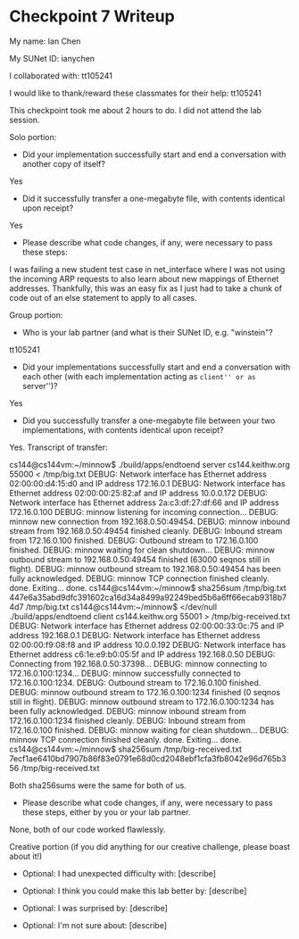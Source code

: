 Checkpoint 7 Writeup
====================

My name: Ian Chen

My SUNet ID: ianychen

I collaborated with: tt105241

I would like to thank/reward these classmates for their help: tt105241

This checkpoint took me about 2 hours to do. I did not attend the lab session.

Solo portion:

- Did your implementation successfully start and end a conversation with another copy of itself? 

Yes

- Did it successfully transfer a one-megabyte file, with contents identical upon receipt? 

Yes

- Please describe what code changes, if any, were necessary to pass these steps:

I was failing a new student test case in net_interface where I was not using
the incoming ARP requests to also learn about new mappings of Ethernet 
addresses. Thankfully, this was an easy fix as I just had to take a chunk
of code out of an else statement to apply to all cases.



Group portion:

- Who is your lab partner (and what is their SUNet ID, e.g. "winstein"?

tt105241

- Did your implementations successfully start and end a conversation with each other (with each implementation acting as ``client'' or as ``server'')?

Yes

- Did you successfully transfer a one-megabyte file between your two
  implementations, with contents identical upon receipt?

Yes.
Transcript of transfer:


cs144@cs144vm:~/minnow$ ./build/apps/endtoend server cs144.keithw.org 55000 < /tmp/big.txt
DEBUG: Network interface has Ethernet address 02:00:00:d4:15:d0 and IP address 172.16.0.1
DEBUG: Network interface has Ethernet address 02:00:00:25:82:af and IP address 10.0.0.172
DEBUG: Network interface has Ethernet address 2a:c3:df:27:df:66 and IP address 172.16.0.100
DEBUG: minnow listening for incoming connection...
DEBUG: minnow new connection from 192.168.0.50:49454.
DEBUG: minnow inbound stream from 192.168.0.50:49454 finished cleanly.
DEBUG: Inbound stream from 172.16.0.100 finished.
DEBUG: Outbound stream to 172.16.0.100 finished.
DEBUG: minnow waiting for clean shutdown... DEBUG: minnow outbound stream to 192.168.0.50:49454 finished (63000 seqnos still in flight).
DEBUG: minnow outbound stream to 192.168.0.50:49454 has been fully acknowledged.
DEBUG: minnow TCP connection finished cleanly.
done.
Exiting... done.
cs144@cs144vm:~/minnow$ sha256sum /tmp/big.txt
447e6a35abd9dfc391602ca16d34a8499a92249bed5b6a6ff66ecab9318b74d7  /tmp/big.txt
cs144@cs144vm:~/minnow$ </dev/null ./build/apps/endtoend client cs144.keithw.org 55001 > /tmp/big-received.txt
DEBUG: Network interface has Ethernet address 02:00:00:33:0c:75 and IP address 192.168.0.1
DEBUG: Network interface has Ethernet address 02:00:00:f9:08:f8 and IP address 10.0.0.192
DEBUG: Network interface has Ethernet address c6:1e:e9:b0:05:5f and IP address 192.168.0.50
DEBUG: Connecting from 192.168.0.50:37398...
DEBUG: minnow connecting to 172.16.0.100:1234...
DEBUG: minnow successfully connected to 172.16.0.100:1234.
DEBUG: Outbound stream to 172.16.0.100 finished.
DEBUG: minnow outbound stream to 172.16.0.100:1234 finished (0 seqnos still in flight).
DEBUG: minnow outbound stream to 172.16.0.100:1234 has been fully acknowledged.
DEBUG: minnow inbound stream from 172.16.0.100:1234 finished cleanly.
DEBUG: Inbound stream from 172.16.0.100 finished.
DEBUG: minnow waiting for clean shutdown... DEBUG: minnow TCP connection finished cleanly.
done.
Exiting... done.
cs144@cs144vm:~/minnow$ sha256sum /tmp/big-received.txt 
7ecf1ae6410bd7907b86f83e0791e68d0cd2048ebf1cfa3fb8042e96d765b356  /tmp/big-received.txt

Both sha256sums were the same for both of us.

- Please describe what code changes, if any, were necessary to pass
  these steps, either by you or your lab partner.

None, both of our code worked flawlessly.



Creative portion (if you did anything for our creative challenge,
                  please boast about it!)

- Optional: I had unexpected difficulty with: [describe]

- Optional: I think you could make this lab better by: [describe]

- Optional: I was surprised by: [describe]

- Optional: I'm not sure about: [describe]
